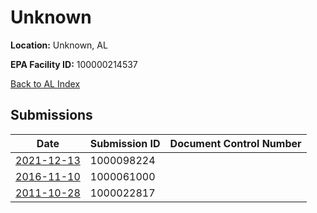 # Unknown

**Location:** Unknown, AL

**EPA Facility ID:** 100000214537

[Back to AL Index](../../index.md)

## Submissions

| Date | Submission ID | Document Control Number |
|------|--------------|-------------------------|
| [2021-12-13](submissions/1000098224.md) | 1000098224 |  |
| [2016-11-10](submissions/1000061000.md) | 1000061000 |  |
| [2011-10-28](submissions/1000022817.md) | 1000022817 |  |
